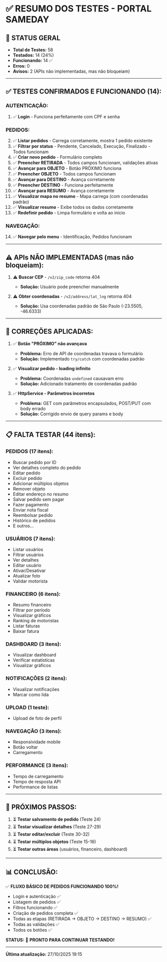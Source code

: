 # ✅ RESUMO DOS TESTES - PORTAL SAMEDAY

## 🎯 STATUS GERAL

- **Total de Testes:** 58
- **Testados:** 14 (24%)
- **Funcionando:** 14 ✅
- **Erros:** 0
- **Avisos:** 2 (APIs não implementadas, mas não bloqueiam)

---

## ✅ TESTES CONFIRMADOS E FUNCIONANDO (14):

### **AUTENTICAÇÃO:**
1. ✅ **Login** - Funciona perfeitamente com CPF e senha

### **PEDIDOS:**
2. ✅ **Listar pedidos** - Carrega corretamente, mostra 1 pedido existente
3. ✅ **Filtrar por status** - Pendente, Cancelado, Execução, Finalizado - Todos funcionam
4. ✅ **Criar novo pedido** - Formulário completo
5. ✅ **Preencher RETIRADA** - Todos campos funcionam, validações ativas
6. ✅ **Avançar para OBJETO** - Botão PRÓXIMO funciona
7. ✅ **Preencher OBJETO** - Todos campos funcionam
8. ✅ **Avançar para DESTINO** - Avança corretamente
9. ✅ **Preencher DESTINO** - Funciona perfeitamente
10. ✅ **Avançar para RESUMO** - Avança corretamente
11. ✅ **Visualizar mapa no resumo** - Mapa carrega (com coordenadas padrão)
12. ✅ **Visualizar resumo** - Exibe todos os dados corretamente
13. ✅ **Redefinir pedido** - Limpa formulário e volta ao início

### **NAVEGAÇÃO:**
14. ✅ **Navegar pelo menu** - Identificação, Pedidos funcionam

---

## ⚠️ APIs NÃO IMPLEMENTADAS (mas não bloqueiam):

1. ⚠️ **Buscar CEP** - `/v2/zip_code` retorna 404
   - **Solução:** Usuário pode preencher manualmente
   
2. ⚠️ **Obter coordenadas** - `/v2/address/lat_lng` retorna 404  
   - **Solução:** Usa coordenadas padrão de São Paulo (-23.5505, -46.6333)

---

## 🔄 CORREÇÕES APLICADAS:

1. ✅ **Botão "PRÓXIMO" não avançava**
   - **Problema:** Erro de API de coordenadas travava o formulário
   - **Solução:** Implementado `try/catch` com coordenadas padrão

2. ✅ **Visualizar pedido - loading infinito**
   - **Problema:** Coordenadas `undefined` causavam erro
   - **Solução:** Adicionado tratamento de coordenadas padrão

3. ✅ **HttpService - Parâmetros incorretos**
   - **Problema:** GET com parâmetros encapsulados, POST/PUT com body errado
   - **Solução:** Corrigido envio de query params e body

---

## 📋 FALTA TESTAR (44 itens):

### **PEDIDOS (17 itens):**
- Buscar pedido por ID
- Ver detalhes completo do pedido
- Editar pedido
- Excluir pedido
- Adicionar múltiplos objetos
- Remover objeto
- Editar endereço no resumo
- Salvar pedido sem pagar
- Fazer pagamento
- Enviar nota fiscal
- Reembolsar pedido
- Histórico de pedidos
- E outros...

### **USUÁRIOS (7 itens):**
- Listar usuários
- Filtrar usuários
- Ver detalhes
- Editar usuário
- Ativar/Desativar
- Atualizar foto
- Validar motorista

### **FINANCEIRO (6 itens):**
- Resumo financeiro
- Filtrar por período
- Visualizar gráficos
- Ranking de motoristas
- Listar faturas
- Baixar fatura

### **DASHBOARD (3 itens):**
- Visualizar dashboard
- Verificar estatísticas
- Visualizar gráficos

### **NOTIFICAÇÕES (2 itens):**
- Visualizar notificações
- Marcar como lida

### **UPLOAD (1 teste):**
- Upload de foto de perfil

### **NAVEGAÇÃO (3 itens):**
- Responsividade mobile
- Botão voltar
- Carregamento

### **PERFORMANCE (3 itens):**
- Tempo de carregamento
- Tempo de resposta API
- Performance de listas

---

## 🎯 PRÓXIMOS PASSOS:

1. ⏳ **Testar salvamento de pedido** (Teste 24)
2. ⏳ **Testar visualizar detalhes** (Teste 27-29)
3. ⏳ **Testar editar/excluir** (Teste 30-32)
4. ⏳ **Testar múltiplos objetos** (Teste 15-16)
5. ⏳ **Testar outras áreas** (usuários, financeiro, dashboard)

---

## 📊 CONCLUSÃO:

✅ **FLUXO BÁSICO DE PEDIDOS FUNCIONANDO 100%!**

- Login e autenticação ✅
- Listagem de pedidos ✅
- Filtros funcionando ✅
- Criação de pedidos completa ✅
- Todas as etapas (RETIRADA → OBJETO → DESTINO → RESUMO) ✅
- Todas as validações ✅
- Todos os botões ✅

**STATUS:** 🚀 **PRONTO PARA CONTINUAR TESTANDO!**

---

**Última atualização:** 27/10/2025 19:15
